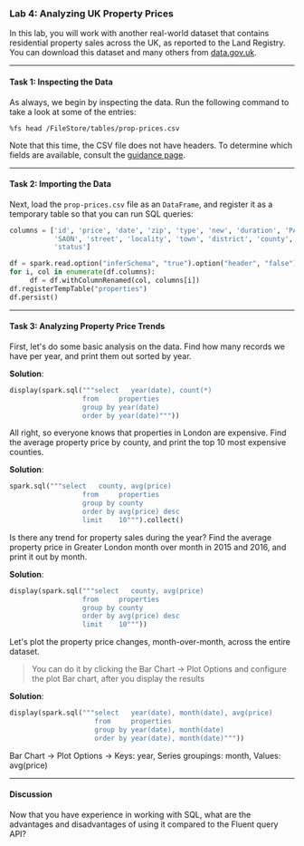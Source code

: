 ### Lab 4: Analyzing UK Property Prices

In this lab, you will work with another real-world dataset that contains residential property sales across the UK, as reported to the Land Registry. You can download this dataset and many others from [data.gov.uk](https://data.gov.uk/dataset/land-registry-monthly-price-paid-data).

___

#### Task 1: Inspecting the Data

As always, we begin by inspecting the data. Run the following command to take a look at some of the entries:

```
%fs head /FileStore/tables/prop-prices.csv
```

Note that this time, the CSV file does not have headers. To determine which fields are available, consult the [guidance page](https://www.gov.uk/guidance/about-the-price-paid-data).

___

#### Task 2: Importing the Data

Next, load the `prop-prices.csv` file as an `DataFrame`, and register it as a temporary table so that you can run SQL queries:

```python
columns = ['id', 'price', 'date', 'zip', 'type', 'new', 'duration', 'PAON',
           'SAON', 'street', 'locality', 'town', 'district', 'county', 'ppd',
           'status']

df = spark.read.option("inferSchema", "true").option("header", "false").csv("file:///home/ubuntu/data/prop-prices.csv")
for i, col in enumerate(df.columns):                                        
     df = df.withColumnRenamed(col, columns[i])
df.registerTempTable("properties")
df.persist()
```

___

#### Task 3: Analyzing Property Price Trends

First, let's do some basic analysis on the data. Find how many records we have per year, and print them out sorted by year.

**Solution**:

```python
display(spark.sql("""select   year(date), count(*)
                  from     properties
                  group by year(date)
                  order by year(date)"""))
```

All right, so everyone knows that properties in London are expensive. Find the average property price by county, and print the top 10 most expensive counties.

**Solution**:

```python
spark.sql("""select   county, avg(price)
                  from     properties
                  group by county
                  order by avg(price) desc
                  limit    10""").collect()
```

Is there any trend for property sales during the year? Find the average property price in Greater London month over month in 2015 and 2016, and print it out by month.

**Solution**:

```python
display(spark.sql("""select   county, avg(price)
                  from     properties
                  group by county
                  order by avg(price) desc
                  limit    10"""))
```
Let's plot the property price changes, month-over-month, across the entire dataset.

> You can do it by clicking the Bar Chart -> Plot Options and configure the plot Bar chart, after you display the results 

**Solution**:

```python
display(spark.sql("""select   year(date), month(date), avg(price)
                     from     properties
                     group by year(date), month(date)
                     order by year(date), month(date)"""))
```
Bar Chart -> Plot Options -> Keys: year, Series groupings: month, Values: avg(price)
___

#### Discussion

Now that you have experience in working with SQL, what are the advantages and disadvantages of using it compared to the Fluent query API?
